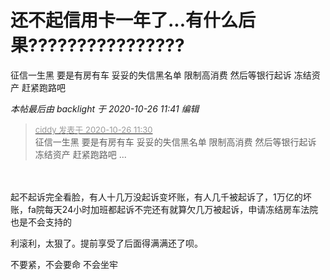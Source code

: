 # 还不起信用卡一年了...有什么后果????????????????


征信一生黑 要是有房有车 妥妥的失信黑名单 限制高消费 然后等银行起诉 冻结资产 赶紧跑路吧

<i class="pstatus"> 本帖最后由 backlight 于 2020-10-26 11:41 编辑 </i><br />
<div class="quote"><blockquote><font size="2"><a href="https://www.hostloc.com/forum.php?mod=redirect&amp;goto=findpost&amp;pid=9353202&amp;ptid=758469" target="_blank"><font color="#999999">ciddy 发表于 2020-10-26 11:30</font></a></font><br />
征信一生黑 要是有房有车 妥妥的失信黑名单 限制高消费 然后等银行起诉 冻结资产 赶紧跑路吧 ...</blockquote></div><br />
<br />
起不起诉完全看脸，有人十几万没起诉变坏账，有人几千被起诉了<img src="static/image/smiley/yct/010.gif" smilieid="41" border="0" alt="" />，1万亿的坏账，fa院每天24小时加班都起诉不完<img src="static/image/smiley/yct/022.gif" smilieid="42" border="0" alt="" />还有就算欠几万被起诉，申请冻结房车法院也是不会支持的<img src="static/image/smiley/yct/008.gif" smilieid="39" border="0" alt="" /> 

利滚利，太狠了。提前享受了后面得满满还了呗。

不要紧，不会要命 不会坐牢<br />

